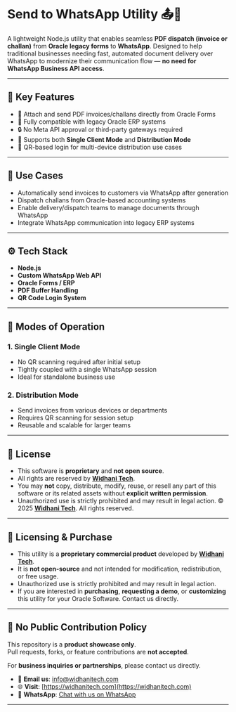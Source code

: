 # Send to WhatsApp Utility 📤💬

A lightweight Node.js utility that enables seamless **PDF dispatch (invoice or challan)** from **Oracle legacy forms** to **WhatsApp**. Designed to help traditional businesses needing fast, automated document delivery over WhatsApp to modernize their communication flow — **no need for WhatsApp Business API access**.

---

## 🔑 Key Features

- 📎 Attach and send PDF invoices/challans directly from Oracle Forms  
- 🧾 Fully compatible with legacy Oracle ERP systems  
- 🔒 No Meta API approval or third-party gateways required  
- 🔁 Supports both **Single Client Mode** and **Distribution Mode**  
- 📱 QR-based login for multi-device distribution use cases  

---

## 🧩 Use Cases

- Automatically send invoices to customers via WhatsApp after generation  
- Dispatch challans from Oracle-based accounting systems  
- Enable delivery/dispatch teams to manage documents through WhatsApp  
- Integrate WhatsApp communication into legacy ERP systems  

---

## ⚙️ Tech Stack

- **Node.js**
- **Custom WhatsApp Web API**
- **Oracle Forms / ERP**
- **PDF Buffer Handling**
- **QR Code Login System**

---

## 🚀 Modes of Operation

### 1. Single Client Mode

- No QR scanning required after initial setup  
- Tightly coupled with a single WhatsApp session  
- Ideal for standalone business use  

### 2. Distribution Mode

- Send invoices from various devices or departments  
- Requires QR scanning for session setup  
- Reusable and scalable for larger teams  

---

## 📃 License

- This software is **proprietary** and **not open source**.
- All rights are reserved by [**Widhani Tech**](https://widhanitech.com).
- You may **not** copy, distribute, modify, reuse, or resell any part of this software or its related assets without **explicit written permission**.
- Unauthorized use is strictly prohibited and may result in legal action.
© 2025 [**Widhani Tech**](https://widhanitech.com). All rights reserved.

---

## 💼 Licensing & Purchase

- This utility is a **proprietary commercial product** developed by [**Widhani Tech**](https://widhanitech.com).  
- It is **not open-source** and not intended for modification, redistribution, or free usage.
- Unauthorized use is strictly prohibited and may result in legal action.
- If you are interested in **purchasing**, **requesting a demo**, or **customizing** this utility for your Oracle Software. Contact us directly.

---

## 🚫 No Public Contribution Policy

This repository is a **product showcase only**.  
Pull requests, forks, or feature contributions are **not accepted**.

For **business inquiries or partnerships**, please contact us directly.

- 📩 **Email us**: [info@widhanitech.com](mailto:info@widhanitech.com)  
- 🌐 **Visit**: [https://widhanitech.com](https://widhanitech.com)  
- 📱 **WhatsApp**: [Chat with us on WhatsApp](https://wa.me/923013364668?text=Hello%2C%20I%E2%80%99m%20interested%20in%20your%20Send%20to%20WhatsApp%20Utility.%20Could%20you%20share%20more%20details%3F)

---
